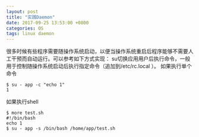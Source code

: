 ```yaml
---
layout: post
title: "实践Daemon"
date: 2017-09-25 13:53:00 +0800
categories: OS
tags: linux daemon
---
```


很多时候有些程序需要随操作系统启动，以便当操作系统重启后程序能够不需要人工干预而自动运行。可以参考如下方式实现：
su切换应用用户后执行命令，一般用于控制随操作系统启动后执行指定命令（追加到/etc/rc.local ）。
如果执行单个命令

```shell
$ su - app -c "echo 1"
1
```

如果执行shell

```shell
$ more test.sh
#!/bin/bash
echo 1
$ su - app -s /bin/bash /home/app/test.sh
```

 

